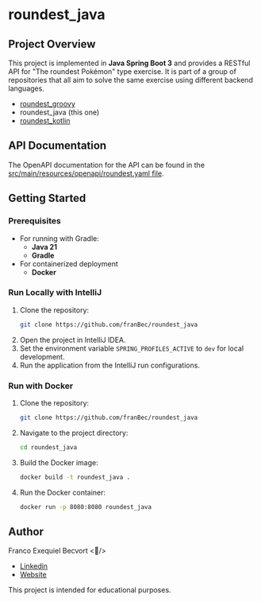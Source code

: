 # roundest_java

## Project Overview
This project is implemented in **Java Spring Boot 3** and provides a RESTful API for "The roundest Pokémon" type exercise. It is part of a group of repositories that all aim to solve the same exercise using different backend languages.

- [roundest_groovy](https://github.com/franBec/roundest_groovy)
- roundest_java (this one)
- [roundest_kotlin](https://github.com/franBec/roundest_kotlin)

## API Documentation
The OpenAPI documentation for the API can be found in the [src/main/resources/openapi/roundest.yaml file](https://github.com/franBec/roundest_java/blob/main/src/main/resources/openapi/roundest.yaml).

## Getting Started

### Prerequisites
- For running with Gradle:
    - **Java 21**
    - **Gradle**
- For containerized deployment
    - **Docker**

### Run Locally with IntelliJ
1. Clone the repository:
    ```bash
    git clone https://github.com/franBec/roundest_java
    ```
2. Open the project in IntelliJ IDEA.
3. Set the environment variable `SPRING_PROFILES_ACTIVE` to `dev` for local development.
4. Run the application from the IntelliJ run configurations.

### Run with Docker
1. Clone the repository:
     ```bash
     git clone https://github.com/franBec/roundest_java
     ```
2. Navigate to the project directory:
    ```bash
    cd roundest_java
    ```
3. Build the Docker image:
    ```bash
    docker build -t roundest_java .
    ```
4. Run the Docker container:
     ```bash
     docker run -p 8080:8080 roundest_java
     ```

## Author
Franco Exequiel Becvort <🐤/>
- [Linkedin](https://www.linkedin.com/in/franco-becvort/)
- [Website](https://pollito.dev/)

This project is intended for educational purposes.
